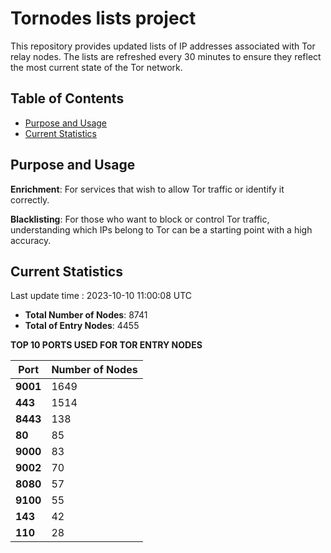 # Tornodes lists project

This repository provides updated lists of IP addresses associated with Tor relay nodes. The lists are refreshed every 30 minutes to ensure they reflect the most current state of the Tor network.

## Table of Contents

- [Purpose and Usage](#purpose-and-usage)
- [Current Statistics](#current-statistics)


## Purpose and Usage

**Enrichment**: For services that wish to allow Tor traffic or identify it correctly.

**Blacklisting**: For those who want to block or control Tor traffic, understanding which IPs belong to Tor can be a starting point with a high accuracy.

## Current Statistics

Last update time : 2023-10-10 11:00:08 UTC

- **Total Number of Nodes**: 8741
- **Total of Entry Nodes**: 4455

**TOP 10 PORTS USED FOR TOR ENTRY NODES**

| **Port** | **Number of Nodes** |
|------|-----------------|
| **9001**   | 1649  |
| **443**   | 1514  |
| **8443**   | 138  |
| **80**   | 85  |
| **9000**   | 83  |
| **9002**   | 70  |
| **8080**   | 57  |
| **9100**   | 55  |
| **143**   | 42  |
| **110**   | 28  |

